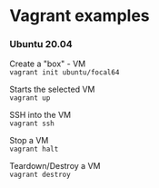 # Vagrant examples

### Ubuntu 20.04
Create a "box" - VM  
```vagrant init ubuntu/focal64```  

Starts the selected VM   
```vagrant up```  

SSH into the VM  
```vagrant ssh```  

Stop a VM  
```vagrant halt```

Teardown/Destroy a VM  
```vagrant destroy```